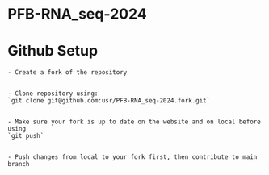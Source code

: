 # PFB-RNA_seq-2024


# Github Setup


	- Create a fork of the repository
	

	- Clone repository using: 
	`git clone git@github.com:usr/PFB-RNA_seq-2024.fork.git`

	
	- Make sure your fork is up to date on the website and on local before using 
	`git push`


	- Push changes from local to your fork first, then contribute to main branch

